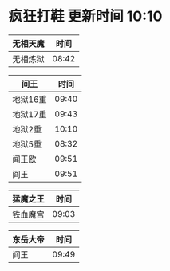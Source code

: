 # 疯狂打鞋 更新时间 10:10

| 无相天魔   | 时间    |
|--------|-------|
| 无相炼狱 | 08:42 |

| 间王   | 时间    |
|--------|-------|
| 地狱16重 | 09:40 |
| 地狱17重 | 09:43 |
| 地狱2重 | 10:10 |
| 地狱5重 | 08:32 |
| 闻王欧 | 09:51 |
| 阎王 | 09:51 |

| 猛魔之王   | 时间    |
|--------|-------|
| 铁血魔宫 | 09:03 |

| 东岳大帝   | 时间    |
|--------|-------|
| 阎王 | 09:49 |